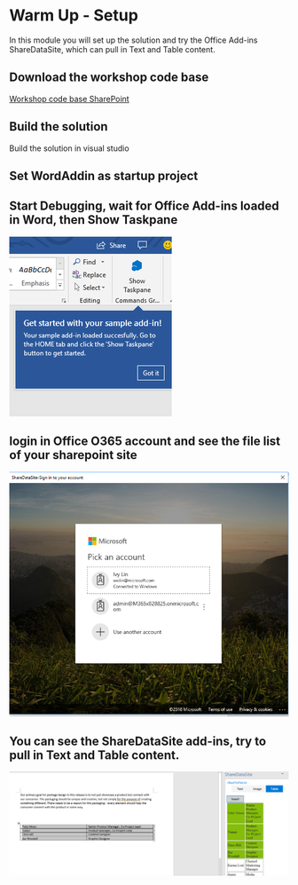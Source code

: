 # Warm Up - Setup
In this module you will set up the solution and try the Office Add-ins ShareDataSite, which can pull in Text and Table content. 

## Download the workshop code base
[Workshop code base SharePoint](https://github.com/IvyLinMS/ShareDataSite-OOXML-SDK/tree/ivylin/initialize/workshop-code-base-SharePointSolution)

## Build the solution
Build the solution in visual studio

## Set WordAddin as startup project


## Start Debugging, wait for Office Add-ins loaded in Word, then Show Taskpane
![alt text](imgs/ShowTaskpane.PNG "Show Taskpane")


## login in Office O365 account and see the file list of your sharepoint site
![alt text](imgs/SignIn.PNG "Sign in to your account")


## You can see the ShareDataSite add-ins,  try to pull in Text and Table content. 
![alt text](imgs/TableContent.PNG "Table content")

